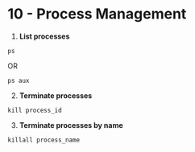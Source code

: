 # 10 - Process Management
 
1. **List processes**

```
ps
```

OR

```
ps aux
```

2. **Terminate processes**

```
kill process_id
```

3. **Terminate processes by name**

```
killall process_name
```